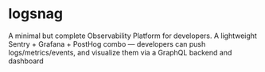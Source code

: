 # logsnag
A minimal but complete Observability Platform for developers. A lightweight Sentry + Grafana + PostHog combo — developers can push logs/metrics/events, and visualize them via a GraphQL backend and dashboard
